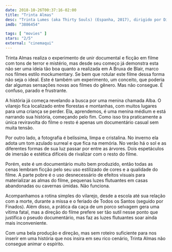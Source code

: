 ```yaml
---
date: 2018-10-26T00:37:16-02:00
title: "Trinta Almas"
desc: "Trinta Lumes (aka Thirty Souls) (Espanha, 2017), dirigido por Diana Toucedo, com Alba Arias, Samuel Vilariño. Fotografia, mockumentary, terror. #mostrasp Crítica escrita para o site CinemAqui."
imdb: "3886454"

tags: [ "movies" ]
stars: "2/5"
external: "cinemaqui"
---
```

Trinta Almas realiza o experimento de unir documental e ficção em filme com tons de terror e mistério, mas desde seu começo já demonstra esta não ser uma ideia tão boa quanto a realizada em A Bruxa de Blair, marco nos filmes estilo mockumentary. Se bem que rotular este filme dessa forma não seja o ideal. Este é também um experimento, um conceito, que poderia dar algumas sensações novas aos filmes do gênero. Mas não consegue. É confuso, parado e frustrante.

A história já começa revelando a busca por uma menina chamada Alba. O vilarejo fica localizado entre florestas e montanhas, com muitos lugares para uma criança se perder. Ela, aprendemos, é uma menina médium e está narrando sua história, começando pelo fim. Como isso tira praticamente a única reviravolta do filme o resto é apenas um documentário casual sem muita tensão.

Por outro lado, a fotografia é belíssima, limpa e cristalina. No inverno ela adota um tom azulado surreal e que fica na memória. No verão há o sol e as diferentes formas de sua luz passar por entre as árvores. Dois espetáculos de imersão e estética difíceis de rivalizar com o resto do filme.

Porém, este é um documentário muito bem produzido, então todas as cenas lembram ficção pelo seu uso estilizado de cores e a qualidade do filme. A parte pobre é o uso desnecessário de efeitos visuais para materializar as almas do filme, pequenas luzes flutuantes em casas abandonadas ou cavernas úmidas. Não funciona.

Acompanhamos a rotina simples do vilarejo, desde a escola até sua relação com a morte, durante a missa e o feriado de Todos os Santos (seguido por Finados). Além disso, a prática da caça de um porco selvagem gera uma vítima fatal, mas a direção do filme prefere ser tão sutil nesse ponto que justifica o pseudo documentário, mas faz as luzes flutuantes soar ainda mais inconveniente.

Com uma bela produção e direção, mas sem roteiro suficiente para nos inserir em uma história que nos insira em seu rico cenário, Trinta Almas não consegue animar o espírito.
